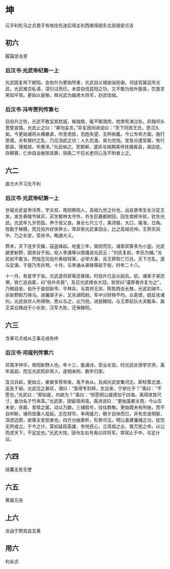 # 坤
元亨利牝马之贞君子有攸往先迷后得主利西南得朋东北丧朋安贞吉

## 初六
履霜坚冰至

### 后汉书·光武帝纪第一上
光武因复徇下颍阳。会伯升为更始所害，光武自父城驰诣宛谢。司徒官属迎吊光武，光武难交私语，深引过而已。未尝自伐昆阳之功，又不敢为伯升服丧，饮食言笑如平常。更始以是惭，拜光武为破虏大将军，封武信侯。

### 后汉书·冯岑贾列传第七
自伯升之败，光武不敢显其悲戚，每独居，辄不御酒肉，枕席有涕泣处。异独叩头宽譬哀情。光武止之曰：“卿勿妄言。”异复因间进说曰：“天下同苦王氏，思汉久矣。今更始诸将从横暴虐，所至虏掠，百姓失望，无所依戴。今公专命方面，施行恩德。夫有桀纣之乱，乃见汤武之功；人久饥渴，易为充饱。宜急分遣官属，徇行郡县，理冤结，布惠泽。”光武纳之。至邯郸，遣异与铫期乘传抚循属县，录囚徒，存鳏寡，亡命自诣者除其罪，阴条二千石长吏同心及不附者上之。

## 六二
直方大不习无不利

### 后汉书·光武帝纪第一上
世祖光武皇帝讳秀，字文叔，南阳蔡阳人，高祖九世之孙也，出自景帝生长沙定王发。发生舂陵节侯买，买生郁林太守外，外生巨鹿都尉回，回生南顿令钦，钦生光武。光武年九岁而孤，养于叔父良。身长七尺三寸，美须眉，大口，隆准，日角。性勤于稼穑，而兄伯升好侠养士，常非笑光武事田业，比之高祖兄仲。王莽天凤中，乃之长安，受尚书，略通大义。

莽末，天下连岁灾蝗，寇盗锋起。地皇三年，南阳荒饥，诸家宾客多为小盗。光武避吏新野，因卖谷于宛。宛人李通等以图谶说光武云：“刘氏复起，李氏为辅。”光武初不敢当，然独念兄伯升素结轻客，必举大事，且王莽败亡已兆，天下方乱，遂与定谋，于是乃市兵弩。十月，与李通从弟轶等起于宛，时年二十八。

十一月，有星孛于张。光武遂将宾客还舂陵。时伯升已会众起兵。初，诸家子弟恐惧，皆亡逃自匿，曰“伯升杀我”。及见光武绛衣大冠，皆惊曰“谨厚者亦复为之”，乃稍自安。伯升于是招新市、平林兵，与其帅王凤、陈牧西击长聚。光武初骑牛，杀新野尉乃得马。进屠唐子乡，又杀湖阳尉。军中分财物不均，众恚恨，欲反攻诸刘。光武敛宗人所得物，悉以与之，众乃悦。进拔棘阳，与王莽前队大夫甄阜、属正梁丘赐战于小长安，汉军大败，还保棘阳。

## 六三
含章可贞或从王事无成有终

### 后汉书·邓寇列传第六
邓禹字仲华，南阳新野人也。年十三，能诵诗，受业长安。时光武亦游学京师，禹年虽幼，而见光武知非常人，遂相亲附。数年归家。

及汉兵起，更始立，豪桀多荐举禹，禹不肯从。及闻光武安集河北，即杖策北渡，追及于邺。光武见之甚欢，谓曰：“我得专封拜，生远来，宁欲仕乎？”禹曰：“不愿也。”光武曰：“即如是，何欲为？”禹曰：“但愿明公威德加于四海，禹得效其尺寸，垂功名于竹帛耳。”光武笑，因留宿闲语。禹进说曰：“更始虽都关西，今山东未安，赤眉、青犊之属，动以万数，三辅假号，往往群聚。更始既未有所挫，而不自听断，诸将皆庸人屈起，志在财币，争用威力，朝夕自快而已，非有忠良明智，深虑远图，欲尊主安民者也。四方分崩离析，形势可见。明公虽建藩辅之功，犹恐无所成立。于今之计，莫如延揽英雄，务悦民心，立高祖之业，救万民之命。以公而虑天下，不足定也。”光武大悦，因令左右号禹曰邓将军。常宿止于中，与定计议。

## 六四
括囊无咎无誉

## 六五
黄裳元吉

## 上六
龙战于野其血玄黄

## 用六
利永贞
